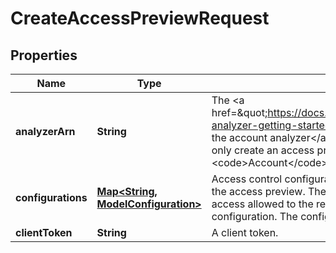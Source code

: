 

# CreateAccessPreviewRequest


## Properties

| Name | Type | Description | Notes |
|------------ | ------------- | ------------- | -------------|
|**analyzerArn** | **String** | The &lt;a href&#x3D;\&quot;https://docs.aws.amazon.com/IAM/latest/UserGuide/access-analyzer-getting-started.html#permission-resources\&quot;&gt;ARN of the account analyzer&lt;/a&gt; used to generate the access preview. You can only create an access preview for analyzers with an &lt;code&gt;Account&lt;/code&gt; type and &lt;code&gt;Active&lt;/code&gt; status. |  |
|**configurations** | [**Map&lt;String, ModelConfiguration&gt;**](ModelConfiguration.md) | Access control configuration for your resource that is used to generate the access preview. The access preview includes findings for external access allowed to the resource with the proposed access control configuration. The configuration must contain exactly one element. |  |
|**clientToken** | **String** | A client token. |  [optional] |



